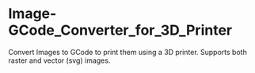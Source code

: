 # Image-GCode_Converter_for_3D_Printer
Convert Images to GCode to print them using a 3D printer. Supports both raster and vector (svg) images.
